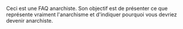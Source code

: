 Ceci est une FAQ anarchiste. Son objectif est de présenter ce que représente vraiment l'anarchisme et d'indiquer pourquoi vous devriez devenir anarchiste.